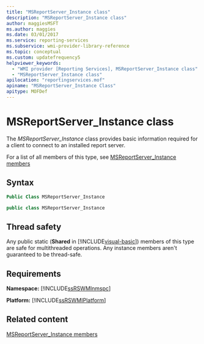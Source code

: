 ```yaml
---
title: "MSReportServer_Instance class"
description: "MSReportServer_Instance class"
author: maggiesMSFT
ms.author: maggies
ms.date: 03/01/2017
ms.service: reporting-services
ms.subservice: wmi-provider-library-reference
ms.topic: conceptual
ms.custom: updatefrequency5
helpviewer_keywords:
  - "WMI provider [Reporting Services], MSReportServer_Instance class"
  - "MSReportServer_Instance class"
apilocation: "reportingservices.mof"
apiname: "MSReportServer_Instance Class"
apitype: MOFDef
---
```

# MSReportServer_Instance class
  The *MSReportServer_Instance* class provides basic information required for a client to connect to an installed report server.  
  
 For a list of all members of this type, see [MSReportServer_Instance members](../../reporting-services/wmi-provider-library-reference/msreportserver-instance-members.md)  
  
## Syntax  
  
```vb  
Public Class MSReportServer_Instance  
```  
  
```csharp  
public class MSReportServer_Instance  
```  
  
## Thread safety  
 Any public static (**Shared** in [!INCLUDE[visual-basic](../../includes/visual-basic-md.md)]) members of this type are safe for multithreaded operations. Any instance members aren't guaranteed to be thread-safe.  
  
## Requirements  
 **Namespace:** [!INCLUDE[ssRSWMInmspc](../../includes/ssrswminmspc-md.md)]  
  
 **Platform:** [!INCLUDE[ssRSWMIPlatform](../../includes/ssrswmiplatform-md.md)]  
  
## Related content
 [MSReportServer_Instance members](../../reporting-services/wmi-provider-library-reference/msreportserver-instance-members.md)  
  
  
